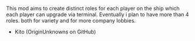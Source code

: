This mod aims to create distinct roles for each player on the ship which each player can upgrade via terminal.
Eventually i plan to have more than 4 roles. both for variety and for more company lobbies.

- Kito (OriginUnknowns on GitHub)
